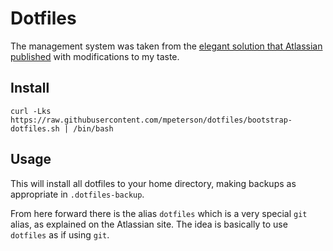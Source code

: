 # Dotfiles

The management system was taken from the [elegant solution that Atlassian published](https://www.atlassian.com/git/tutorials/dotfiles) with modifications to my taste.

## Install

`curl -Lks https://raw.githubusercontent.com/mpeterson/dotfiles/bootstrap-dotfiles.sh | /bin/bash`

## Usage

This will install all dotfiles to your home directory, making backups as appropriate in `.dotfiles-backup`.

From here forward there is the alias `dotfiles` which is a very special `git` alias, as explained on the Atlassian site. The idea is basically to use `dotfiles` as if using `git`. 
